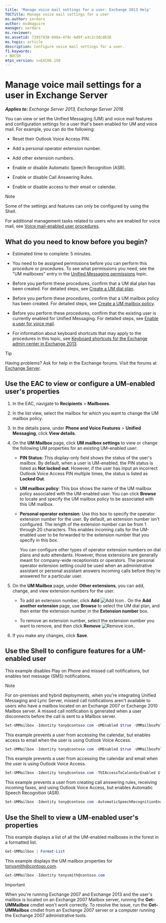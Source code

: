 ```yaml
---
title: 'Manage voice mail settings for a user: Exchange 2013 Help'
TOCTitle: Manage voice mail settings for a user
ms.author: serdars
author: msdmaguire
manager: serdars
ms.reviewer:
ms.assetid: 73957938-048a-4f9c-bd0f-a3c2c3dcd638
ms.topic: article
description: Configure voice mail settings for a user.
f1.keywords:
- NOCSH
mtps_version: v=EXCHG.150
---
```


# Manage voice mail settings for a user in Exchange Server

_**Applies to:** Exchange Server 2013, Exchange Server 2016_

You can view or set the Unified Messaging (UM) and voice mail features and configuration settings for a user that's been enabled for UM and voice mail. For example, you can do the following:

- Reset their Outlook Voice Access PIN.

- Add a personal operator extension number.

- Add other extension numbers.

- Enable or disable Automatic Speech Recognition (ASR).

- Enable or disable Call Answering Rules.

- Enable or disable access to their email or calendar.

> [!NOTE]
> Some of the settings and features can only be configured by using the Shell.

For additional management tasks related to users who are enabled for voice mail, see [Voice mail-enabled user procedures](voice-mail-enabled-user-procedures-exchange-2013-help.md).

## What do you need to know before you begin?

- Estimated time to complete: 5 minutes.

- You need to be assigned permissions before you can perform this procedure or procedures. To see what permissions you need, see the "UM mailboxes" entry in the [Unified Messaging permissions](unified-messaging-permissions-exchange-2013-help.md) topic.

- Before you perform these procedures, confirm that a UM dial plan has been created. For detailed steps, see [Create a UM dial plan](create-um-dial-plan-exchange-2013-help.md).

- Before you perform these procedures, confirm that a UM mailbox policy has been created. For detailed steps, see [Create a UM mailbox policy](create-um-mailbox-policy-exchange-2013-help.md).

- Before you perform these procedures, confirm that the existing user is currently enabled for Unified Messaging. For detailed steps, see [Enable a user for voice mail](enable-a-user-for-voice-mail-exchange-2013-help.md).

- For information about keyboard shortcuts that may apply to the procedures in this topic, see [Keyboard shortcuts for the Exchange admin center in Exchange 2013](keyboard-shortcuts-in-the-exchange-admin-center-2013-help.md).

> [!TIP]
> Having problems? Ask for help in the Exchange forums. Visit the forums at [Exchange Server](https://social.technet.microsoft.com/forums/office/home?category=exchangeserver).

## Use the EAC to view or configure a UM-enabled user's properties

1. In the EAC, navigate to **Recipients** \> **Mailboxes**.

2. In the list view, select the mailbox for which you want to change the UM mailbox policy.

3. In the details pane, under **Phone and Voice Features** \> **Unified Messaging**, click **View details**.

4. On the **UM Mailbox** page, click **UM mailbox settings** to view or change the following UM properties for an existing UM-enabled user:

   - **PIN Status**: This display-only field shows the status of the user's mailbox. By default, when a user is UM-enabled, the PIN status is listed as **Not locked out**. However, if the user has input an incorrect Outlook Voice Access PIN multiple times, the status is listed as **Locked Out**.

   - **UM mailbox policy**: This box shows the name of the UM mailbox policy associated with the UM-enabled user. You can click **Browse** to locate and specify the UM mailbox policy to be associated with this UM mailbox.

   - **Personal operator extension**: Use this box to specify the operator extension number for the user. By default, an extension number isn't configured. The length of the extension number can be from 1 through 20 characters. This enables incoming calls for the UM-enabled user to be forwarded to the extension number that you specify in this box.

     You can configure other types of operator extension numbers on dial plans and auto attendants. However, those extensions are generally meant for company-wide receptionists or operators. The personal operator extension setting could be used when an administrative assistant or personal assistant answers incoming calls before they're answered for a particular user.

5. On the **UM Mailbox** page, under **Other extensions**, you can add, change, and view extension numbers for the user.

   - To add an extension number, click **Add** ![Add Icon.](images/ITPro_EAC_AddIcon.gif). On the **Add another extension** page, use **Browse** to select the UM dial plan, and then enter the extension number in the **Extension number** box.

   - To remove an extension number, select the extension number you want to remove, and then click **Remove** ![Remove icon.](images/ITPro_EAC_RemoveIcon.gif).

6. If you make any changes, click **Save**.

## Use the Shell to configure features for a UM-enabled user

This example disables Play on Phone and missed call notifications, but enables text message (SMS) notifications.

> [!NOTE]
> For on-premises and hybrid deployments, when you're integrating Unified Messaging and Lync Server, missed call notifications aren't available to users who have a mailbox located on an Exchange 2007 or Exchange 2010 Mailbox server. A missed call notification is generated when a user disconnects before the call is sent to a Mailbox server.

```powershell
Set-UMMailbox -Identity tony@contoso.com -UMEnabled $true -UMMailboxPolicy AdminPolicy -MissedCallNotificationEnabled $false -PlayonPhoneEnabled $false -SMSMessageWaitingNotificationEnabled $true
```

This example prevents a user from accessing the calendar, but enables access to email when the user is using Outlook Voice Access.

```powershell
Set-UMMailbox -Identity tony@contoso.com -UMEnabled $true -UMMailboxPolicy AdminPolicy -Extension 523456 -FAXEnabled $true -TUIAccessToCal $false -TUIAccessToEmail True
```

This example prevents a user from accessing the calendar and email when the user is using Outlook Voice Access.

```powershell
Set-UMMailbox -Identity tony@contoso.com -TUIAccessToCalendarEnabled $false -TUIAccessToEmailEnabled $false
```

This example prevents a user from creating call answering rules, receiving incoming faxes, and using Outlook Voice Access, but enables Automatic Speech Recognition (ASR).

```powershell
Set-UMMailbox -Identity tony@contoso.com -AutomaticSpeechRecognitionEnabled $true -CallAnsweringRulesEnabled $false -FaxEnabled $false -SubscriberAccessEnabled $false
```

## Use the Shell to view a UM-enabled user's properties

This example displays a list of all the UM-enabled mailboxes in the forest in a formatted list.

```powershell
Get-UMMailbox | Format-List
```

This example displays the UM mailbox properties for tonysmith@contoso.com.

```powershell
Get-UMMailbox -Identity tonysmith@contoso.com
```

> [!IMPORTANT]
> When you're running Exchange 2007 and Exchange 2013 and the user's mailbox is located on an Exchange 2007 Mailbox server, running the **Get-UMMailbox** cmdlet won't work correctly. To resolve the issue, run the **Get-UMMailbox** cmdlet from an Exchange 2007 server or a computer running the Exchange 2007 administrative tools.
